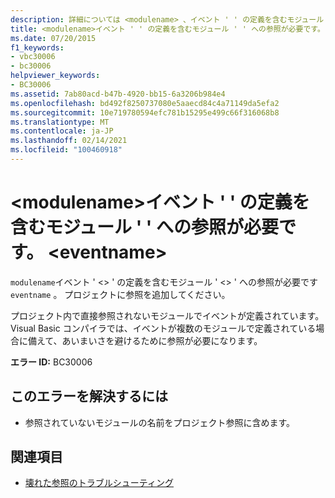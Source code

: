 ```yaml
---
description: 詳細については <modulename> 、イベント ' ' の定義を含むモジュール ' ' への参照が必要です。 <eventname>
title: <modulename>イベント ' ' の定義を含むモジュール ' ' への参照が必要です。 <eventname>
ms.date: 07/20/2015
f1_keywords:
- vbc30006
- bc30006
helpviewer_keywords:
- BC30006
ms.assetid: 7ab80acd-b47b-4920-bb15-6a3206b984e4
ms.openlocfilehash: bd492f8250737080e5aaecd84c4a71149da5efa2
ms.sourcegitcommit: 10e719780594efc781b15295e499c66f316068b8
ms.translationtype: MT
ms.contentlocale: ja-JP
ms.lasthandoff: 02/14/2021
ms.locfileid: "100460918"
---
```

# <a name="reference-required-to-module-modulename-containing-the-definition-for-event-eventname"></a>\<modulename>イベント ' ' の定義を含むモジュール ' ' への参照が必要です。 \<eventname>

`modulename`イベント ' <> ' の定義を含むモジュール ' <> ' への参照が必要です `eventname` 。 プロジェクトに参照を追加してください。  
  
 プロジェクト内で直接参照されないモジュールでイベントが定義されています。 Visual Basic コンパイラでは、イベントが複数のモジュールで定義されている場合に備えて、あいまいさを避けるために参照が必要になります。  
  
 **エラー ID:** BC30006  
  
## <a name="to-correct-this-error"></a>このエラーを解決するには  
  
- 参照されていないモジュールの名前をプロジェクト参照に含めます。  
  
## <a name="see-also"></a>関連項目

- [壊れた参照のトラブルシューティング](/visualstudio/ide/troubleshooting-broken-references)
